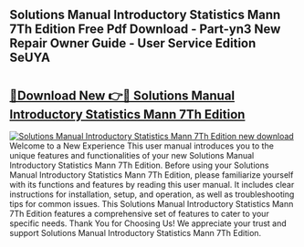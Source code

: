 ## Solutions Manual Introductory Statistics Mann 7Th Edition Free Pdf Download - Part-yn3 New Repair Owner Guide - User Service Edition SeUYA

# <h2><a href="http://bc64575.oget.top/?id=Solutions+Manual+Introductory+Statistics+Mann+7Th+Edition">🔗Download New 👉🔴 Solutions Manual Introductory Statistics Mann 7Th Edition</a></h2>

[![Solutions Manual Introductory Statistics Mann 7Th Edition new download](https://i.imgur.com/5g1atiW.png)](http://bc64575.oget.top/?id=Solutions+Manual+Introductory+Statistics+Mann+7Th+Edition)
Welcome to a New Experience This user manual introduces you to the unique features and functionalities of your new Solutions Manual Introductory Statistics Mann 7Th Edition. Before using your Solutions Manual Introductory Statistics Mann 7Th Edition, please familiarize yourself with its functions and features by reading this user manual. It includes clear instructions for installation, setup, and operation, as well as troubleshooting tips for common issues. This Solutions Manual Introductory Statistics Mann 7Th Edition features a comprehensive set of features to cater to your specific needs. Thank You for Choosing Us! We appreciate your trust and support Solutions Manual Introductory Statistics Mann 7Th Edition.
